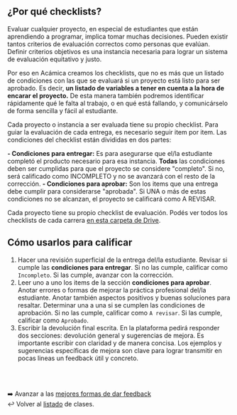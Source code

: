 ## ¿Por qué checklists?

Evaluar cualquier proyecto, en especial de estudiantes que están aprendiendo a programar, implica tomar muchas decisiones. Pueden existir tantos criterios de evaluación correctos como personas que evalúan. Definir criterios objetivos es una instancia necesaria para lograr un sistema de evaluación equitativo y justo.

Por eso en Acámica creamos los checklists, que no es más que un listado de condiciones con las que se evaluará si un proyecto está listo para ser aprobado. Es decir, **un listado de variables a tener en cuenta a la hora de encarar el proyecto.** De esta manera también podremos identificar rápidamente qué le falta al trabajo, o en qué está fallando, y comunicárselo de forma sencilla y fácil al estudiante.

Cada proyecto o instancia a ser evaluada tiene su propio checklist. Para guiar la evaluación de cada entrega, es necesario seguir item por item. Las condiciones del checklist están divididas en dos partes:

**- Condiciones para entregar:** Es para asegurarse que el/la estudiante completó el producto necesario para esa instancia. **Todas** las condiciones deben ser cumplidas para que el proyecto se considere "completo". Si no, será calificado como INCOMPLETO y no se avanzará con el resto de la corrección.
**- Condiciones para aprobar:** Son los items que una entrega debe cumplir para considerarse "aprobada". Si UNA o más de estas condiciones no se alcanzan, el proyecto se calificará como A REVISAR.

Cada proyecto tiene su propio checklist de evaluación. Podés ver todos los checklists de cada carrera [en esta carpeta de Drive](https://drive.google.com/drive/folders/0B6zpWUWglm5HREp6SjFLRVY2dFk?usp=sharing).

## Cómo usarlos para calificar

1. Hacer una revisión superficial de la entrega del/la estudiante. Revisar si cumple las **condiciones para entregar**. Si no las cumple, calificar como `Incompleto`. Si las cumple, avanzar con la corrección.
2. Leer uno a uno los items de la sección **condiciones para aprobar**. Anotar errores o formas de mejorar la práctica profesional del/la estudiante. Anotar también aspectos positivos y buenas soluciones para resaltar. Determinar una a una si se cumplen las condiciones de aprobación. Si no las cumple, calificar como `A revisar`. Si las cumple, calificar como `Aprobado`.
3. Escribir la devolución final escrita. En la plataforma pedirá responder dos secciones: devolución general y sugerencias de mejora. Es importante escribir con claridad y de manera concisa. Los ejemplos y sugerencias específicas de mejora son clave para lograr transmitir en pocas lineas un feedback útil y concreto.
<br>
<br>

:arrow_right: Avanzar a las [mejores formas de dar feedback][4] <br>
:leftwards_arrow_with_hook: Volver al [listado][3] de clases.

[3]: https://github.com/acamica/formacion-evaluadores-tecnicos/blob/master/README.md
[4]: https://github.com/acamica/formacion-evaluadores-tecnicos/blob/master/clases/como-hacer-las-mejores-devoluciones.md

